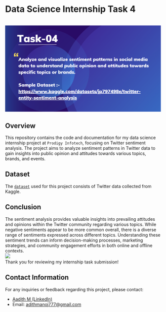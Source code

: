 # Data Science Internship Task 4
<br>
<img src="https://github.com/Aadith-M/PRODIGY_DS_04/blob/main/ds4.png">

## Overview

This repository contains the code and documentation for my data science internship project at `Prodigy Infotech`, focusing on Twitter sentiment analysis. The project aims to analyze sentiment patterns in Twitter data to gain insights into public opinion and attitudes towards various topics, brands, and events.

## Dataset

The <a href = "https://github.com/Aadith-M/PRODIGY_DS_04/blob/main/twitter_validation.csv">`dataset`</a> used for this project consists of Twitter data collected from Kaggle.


## Conclusion

The sentiment analysis provides valuable insights into prevailing attitudes and opinions within the Twitter community regarding various topics. While negative sentiments appear to be more common overall, there is a diverse range of sentiments expressed across different topics. Understanding these sentiment trends can inform decision-making processes, marketing strategies, and community engagement efforts in both online and offline contexts.
<br>
<img src = "https://github.com/Aadith-M/images/blob/main/heat.png">
<br>
Thank you for reviewing my internship task submission!


## Contact Information
For any inquiries or feedback regarding this project, please contact:

- <a href="https://www.linkedin.com/in/aadith-m-639086268/">Aadith M (LinkedIn)</a>
- Email: adithmanoj777@gmail.com
